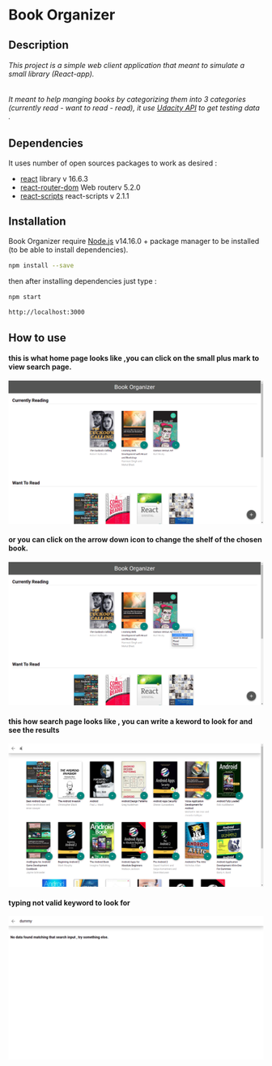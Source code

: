 # Book Organizer 
## Description
###### This project is a simple web client application that meant to simulate a small library (React-app).
###### It meant to help manging books by categorizing them into 3 categories (currently read - want to read - read), it use [Udacity API](https://reactnd-books-api.udacity.com) to get testing data .
## Dependencies 
It uses number of open sources packages to work as desired :
- [react](https://reactjs.org/) library v 16.6.3 
- [react-router-dom](https://reactrouter.com/) Web routerv 5.2.0
- [react-scripts](https://www.npmjs.com/package/react-scripts) react-scripts v 2.1.1 

## Installation
Book Organizer  require [Node.js](https://nodejs.org/en/) v14.16.0 + package manager to be installed 
(to be able to install dependencies).
```sh
npm install --save
```
then after installing dependencies just type :
```sh
npm start
```
```sh
http://localhost:3000 
``` 
## How to use

#### this is what home page looks like ,you can click on the small plus mark  to view search page. 

![alt Home page ](https://raw.githubusercontent.com/mosamy9621/BookOrganizer/master/blob/home-page.png)


#### or you can click on the arrow down icon to change the shelf of the chosen book.

![alt Home page with shelf menue](https://raw.githubusercontent.com/mosamy9621/BookOrganizer/master/blob/home-page-shelf.png) 

#### this how search page looks like , you can write a keword to look for and see the results

![alt search page with valid results](https://raw.githubusercontent.com/mosamy9621/BookOrganizer/master/blob/search-page-result.png) 

#### typing not valid keyword to look for

![alt search no results](https://raw.githubusercontent.com/mosamy9621/BookOrganizer/master/blob/search-page-no-result.png) 

